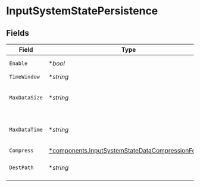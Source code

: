 # InputSystemStatePersistence


## Fields

| Field                                                                                                                 | Type                                                                                                                  | Required                                                                                                              | Description                                                                                                           |
| --------------------------------------------------------------------------------------------------------------------- | --------------------------------------------------------------------------------------------------------------------- | --------------------------------------------------------------------------------------------------------------------- | --------------------------------------------------------------------------------------------------------------------- |
| `Enable`                                                                                                              | **bool*                                                                                                               | :heavy_minus_sign:                                                                                                    | Spool metrics to disk for Cribl Edge and Search                                                                       |
| `TimeWindow`                                                                                                          | **string*                                                                                                             | :heavy_minus_sign:                                                                                                    | Time span for each file bucket                                                                                        |
| `MaxDataSize`                                                                                                         | **string*                                                                                                             | :heavy_minus_sign:                                                                                                    | Maximum disk space allowed to be consumed (examples: 420MB, 4GB). When limit is reached, older data will be deleted.  |
| `MaxDataTime`                                                                                                         | **string*                                                                                                             | :heavy_minus_sign:                                                                                                    | Maximum amount of time to retain data (examples: 2h, 4d). When limit is reached, older data will be deleted.          |
| `Compress`                                                                                                            | [*components.InputSystemStateDataCompressionFormat](../../models/components/inputsystemstatedatacompressionformat.md) | :heavy_minus_sign:                                                                                                    | N/A                                                                                                                   |
| `DestPath`                                                                                                            | **string*                                                                                                             | :heavy_minus_sign:                                                                                                    | Path to use to write metrics. Defaults to $CRIBL_HOME/state/system_state                                              |
